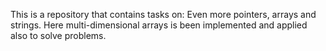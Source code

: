 This is a repository that contains tasks on:
Even more pointers, arrays and strings.
Here multi-dimensional arrays is been implemented and applied also to solve problems.

